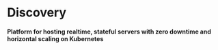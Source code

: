 # Discovery

**Platform for hosting realtime, stateful servers with zero downtime and horizontal scaling on Kubernetes**
